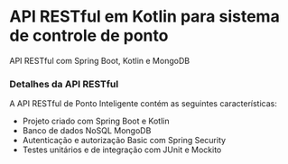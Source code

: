 # API RESTful em Kotlin para sistema de controle de ponto
API RESTful com Spring Boot, Kotlin e MongoDB
### Detalhes da API RESTful
A API RESTful de Ponto Inteligente contém as seguintes características:
* Projeto criado com Spring Boot e Kotlin
* Banco de dados NoSQL MongoDB
* Autenticação e autorização Basic com Spring Security
* Testes unitários e de integração com JUnit e Mockito

